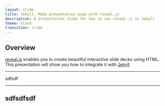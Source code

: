 ```yaml
---
layout: slide
title: Jekyll: Make presentation page with reveal.js
description: A presentation slide for how to use reveal.js in Jekyll
theme: black
transition: slide
---
```


## Overview

[reveal.js](https://github.com/hakimel/reveal.js/) enables you to create
beautiful interactive slide decks using HTML. This presentation will show you
how to integrate it with [Jekyll](http://jekyllrb.com/)

---
sdfsdf

---
sdfsdfsdf
---
